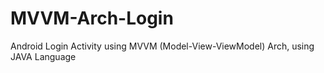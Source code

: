 # MVVM-Arch-Login

Android Login Activity using MVVM (Model-View-ViewModel) Arch, using JAVA Language

